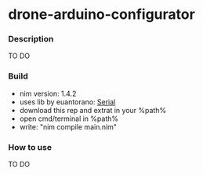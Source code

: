 # drone-arduino-configurator
### Description
TO DO

### Build
* nim version: 1.4.2
* uses lib by euantorano: [Serial](https://github.com/euantorano/serial.nim) 
* download this rep and extrat in your %path%
* open cmd/terminal in %path%
* write: "nim compile main.nim"

### How to use
TO DO
